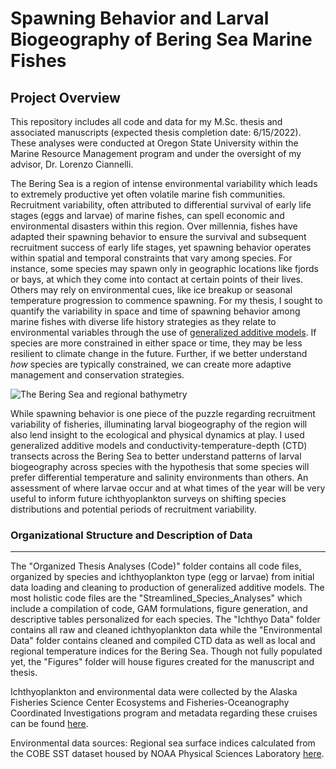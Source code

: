 # Spawning Behavior and Larval Biogeography of Bering Sea Marine Fishes
## Project Overview

This repository includes all code and data for my M.Sc. thesis and associated manuscripts (expected thesis completion date: 6/15/2022). These analyses were conducted at Oregon State University within the Marine Resource Management program and under the oversight of my advisor, Dr. Lorenzo Ciannelli. 

The Bering Sea is a region of intense environmental variability which leads to extremely productive yet often volatile marine fish communities. Recruitment variability, often attributed to differential survival of early life stages (eggs and larvae) of marine fishes, can spell economic and environmental disasters within this region. Over millennia, fishes have adapted their spawning behavior to ensure the survival and subsequent recruitment success of early life stages, yet spawning behavior operates within spatial and temporal constraints that vary among species. For instance, some species may spawn only in geographic locations like fjords or bays, at which they come into contact at certain points of their lives. Others may rely on environmental cues, like ice breakup or seasonal temperature progression to commence spawning. For my thesis, I sought to quantify the variability in space and time of spawning behavior among marine fishes with diverse life history strategies as they relate to environmental variables through the use of [generalized additive models](http://environmentalcomputing.net/intro-to-gams/). If species are more constrained in either space or time, they may be less resilient to climate change in the future. Further, if we better understand _how_ species are typically constrained, we can create more adaptive management and conservation strategies. 

![The Bering Sea and regional bathymetry](https://user-images.githubusercontent.com/86377967/138932004-21d629a4-789b-42f7-afe4-0166525a488f.jpg)

While spawning behavior is one piece of the puzzle regarding recruitment variability of fisheries, illuminating larval biogeography of the region will also lend insight to the ecological and physical dynamics at play. I used generalized additive models and conductivity-temperature-depth (CTD) transects across the Bering Sea to better understand patterns of larval biogeography across species with the hypothesis that some species will prefer differential temperature and salinity environments than others. An assessment of where larvae occur and at what times of the year will be very useful to inform future ichthyoplankton surveys on shifting species distributions and potential periods of recruitment variability. 

### Organizational Structure and Description of Data
---

The "Organized Thesis Analyses (Code)" folder contains all code files, organized by species and ichthyoplankton type (egg or larvae) from initial data loading and cleaning to production of generalized additive models. The most holistic code files are the "Streamlined_Species_Analyses" which include a compilation of code, GAM formulations, figure generation, and descriptive tables personalized for each species. The "Ichthyo Data" folder contains all raw and cleaned ichthyoplankton data while the "Environmental Data" folder contains cleaned and compiled CTD data as well as local and regional temperature indices for the Bering Sea. Though not fully populated yet, the "Figures" folder will house figures created for the manuscript and thesis. 

Ichthyoplankton and environmental data were collected by the Alaska Fisheries Science Center Ecosystems and Fisheries-Oceanography Coordinated Investigations program and metadata regarding these cruises can be found [here](https://apps-afsc.fisheries.noaa.gov/icc/index.php). 

Environmental data sources: 
Regional sea surface indices calculated from the COBE SST dataset housed by NOAA Physical Sciences Laboratory [here](https://psl.noaa.gov/data/gridded/data.cobe.html). 



